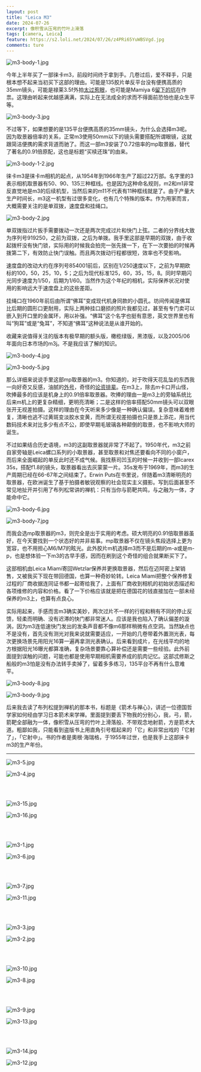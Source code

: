 ```yaml
---
layout: post
title: "Leica M3"
date: 2024-07-26
excerpt: 像积雪从压弯的竹叶上滑落
tags: [camera, Leica]
feature: https://s2.loli.net/2024/07/26/z4PRi65YuWBSVgd.jpg
comments: ture
---
```



![m3-body-1.jpg](https://s2.loli.net/2024/07/26/z4PRi65YuWBSVgd.jpg)

今年上半年买了一部徕卡m3，前段时间终于拿到手。几卷过后，爱不释手，只是根本想不起来当初买下这部的理由。可能是135胶片单反平台没有便携高质的35mm镜头，可能是禄莱3.5f外拍[太过惹眼](https://taikwai.github.io/rolleiflex35f/)，也可能是Mamiya 6[留下的坑](https://taikwai.github.io/mamiya6/)在作祟。这理由听起来优越感满满，实际上在无法成全的求而不得面前恐怕也是众生平等。

![m3-body-3.jpg](https://s2.loli.net/2024/07/26/Hm95xBqwVrklDdZ.jpg)

不过等下，如果想要的是135平台便携高质的35mm镜头，为什么会选择m3呢。因为取景器倍率的关系，正常m3使用50mm以下的镜头需要搭配所谓眼镜，这就跟简洁便携的需求背道而驰了。而这一部m3安装了0.72倍率的mp取景器，替代了著名的0.91倍原配，这也是标题“买椟还珠”的由来。

![m3-body-1-2.jpg](https://s2.loli.net/2024/07/26/zpGWH3EAwv5XLuC.jpg)

徕卡m3是徕卡m相机的起点，从1954年到1966年生产了超过22万部。名字里的3表示相机取景器有50、90、135三种框线。也是因为这种命名规则，m2和m1非常反直觉地是m3的后续机型，当然后来的m11不代表有11种框线就是了。由于产量大生产时间长，m3这一机型有过很多变化，也有几个特殊的版本。作为用家而言，大概需要关注的是单双拨，速度盘和挂绳口。

![m3-body-2.jpg](https://s2.loli.net/2024/07/26/EvzR5ZLiPorYbhy.jpg)

单双拨指过片扳手需要拨动一次还是两次完成过片和快门上弦。二者的分界线大致为序列号919250，之前为双拨，之后为单拨。我手里这部是早期的双拨，由于收起拨杆没有快门锁，实际用的时候我会拍完一张先拨一下，在下一次要拍的时候再拨第二下，有效防止快门误触。而且两次拨动行程都很短，效率也不受影响。

速度盘的改动大约在序列号854001前后，区别在1/250速度以下，之前为早期欧标的100，50，25，10，5；之后为现代标准125，60，35，15，8。同时早期闪光同步速度为1/50，后期为1/60。当然作为这个年纪的相机，实际保养状况对使用的影响远大于速度盘上的这些差距。

挂绳口在1960年前后由所谓“佛耳”变成现代机身同款的小圆孔。坊间传闻是佛耳比后期的圆形口更耐用，实际上两种挂口磨损的照片我都见过，甚至有专门卖可以嵌入到开口里的金属环，用以补强。“佛耳”这个名字也挺有意思，英文世界里也有叫“狗耳”或是“兔耳”，不知道“佛耳”这种说法是从谁开始的。

收藏来说值得关注的版本有极早期的额头版，橄榄绿版，黑漆版，以及2005/06年面向日本市场的m3j。不是我应该了解的知识。

![m3-body-4.jpg](https://s2.loli.net/2024/07/26/tjy2OIxYmnHpzA4.jpg)

![m3-body-5.jpg](https://s2.loli.net/2024/07/26/yfMLxjqDSIkoPRv.jpg)

那么详细来说说手里这部mp取景器的m3。你知道的，对于吹得天花乱坠的东西我一向好奇又反感，油腻的[外号](https://taikwai.github.io/bokeh-king/)，奇怪的[论资排辈](https://taikwai.github.io/limited/)。在m3上，除去m卡口开山怪，吹捧最多的应该是机身上的0.91倍率取景器。吹捧的理由一是m3上的旁轴系统比后来m机上的更复杂精细，更明亮清晰；二是这样的倍率搭配50mm镜头可以双眼张开无视差拍摄。这样的理由在今天听来多少像是一种确认偏误。复杂意味着难修复，清晰也逃不过黄斑变淡胶水变黄，而所谓无视差拍摄也只是景上添花，用当代数码技术来对比多少有点不公，即使早期毛玻璃各种颠倒的取景，也不影响大师的诞生。

不过如果结合历史语境，m3的这副取景器就非常了不起了。1950年代，m3之前自家旁轴是Leica螺口系列的小取景器，甚至取景和对焦还要看向不同的小窗户，而后来全面崛起的单反此时还不成气候。我找蔡司凹玉的时候一并收到一部Icarex 35s，搭配f1.8的镜头，取景器看出去灰蒙蒙一片。35s发布于1969年，而m3的生产周期已经在66-67年之间结束了。Erwin Puts在书里说，伴随着m3清晰明亮的取景器，在欧洲诞生了基于拍摄者敏锐观察的社会现实主义摄影。写到后面甚至不常见地扯开并引用了布列松常讲的禅机：只有当你与箭靶共鸣，与之融为一体，才能命中它。

![m3-body-6.jpg](https://s2.loli.net/2024/07/26/WtO84XgYyTVrhNe.jpg)

![m3-body-7.jpg](https://s2.loli.net/2024/07/26/p2xqHo4n1dRLBt3.jpg)

而我会选mp取景器的m3，则完全是出于实用的考虑。硕大明亮的0.91倍取景器虽好，在今天要找到一个状态好的并非易事。mp取景器不仅在镜头焦段选择上更为宽容，也不用担心M6/M7的眩光。此外胶片m机选择m3而不是后期的m-a或是m-p，也是想体验一下m3的古早手感，因而在刷到这个奇怪的组合就果断买下了。

这部相机由Leica Miami寄回Wetzlar保养并更换取景器，然后在迈阿密上架销售，又被我买下现在带回德国，也算一种奇妙轮转。Leica Miami把整个保养修复过程的厂商收据连同证书都一起寄给我了，上面有厂商收到相机的初始状态描述和各项维修的内容和价格。看了一下价格应该就是把在德国花的钱直接加在一部未经保养的m3上，也算有点良心。

实际用起来，手感而言m3确实美妙，两次过片不一样的行程和稍有不同的停止反馈，轻柔而明确、没有迟滞的快门都非常迷人。应该是我也陷入了确认偏差的漩涡，因为m3连低速快门发出的发条声音都不像m6那样稍微有点空洞。当然缺点也不是没有，首先没有测光对我来说就需要适应，一开始的几卷带着外置测光表，每次更换场景先用阳光16算一遍再拿测光表确认。后来看到成片，在光线平均的地方根据阳光16曝光都算准确，复杂场景要靠心算补偿还是需要一些经验。此外前面提到误触的问题，可能也都是使用早期相机需要养成的肌肉记忆。这部忒修斯之船般的m3怕是没有办法转手卖掉了，留着多多练习，135平台不再有什么意难平。

![m3-body-8.jpg](https://s2.loli.net/2024/07/26/nmIvFNdltUOepcf.jpg)

![m3-body-9.jpg](https://s2.loli.net/2024/07/26/2xh4SZa3qeJ1KtW.jpg)

后来我去读了布列松提到禅机的那本书，标题是《箭术与禅心》，讲述一位德国哲学家如何经由学习日本箭术来学禅。里面提到要丢下物我的分别心，我，弓，箭，箭靶全部融为一体，像积雪从压弯的竹叶上滑落般、不带观念地射箭，方是箭术大道。粗鄙如我，只能看到盗版书上用直角引号框起来的「它」和非常出戏的「它射了」，「它射中」。书的作者是奧根‧海瑞格，于1955年过世，也是我手上这部徕卡m3的生产年份。

---

![m3-5.jpg](https://s2.loli.net/2024/07/26/4BxCAFDbiN1qK9c.jpg)

![m3-4.jpg](https://s2.loli.net/2024/07/26/qX1RbTGEdo4Hs5Y.jpg)

<br>
<br>

![m3-15.jpg](https://s2.loli.net/2024/07/26/1lasUcoqkeIFLWm.jpg)

![m3-16.jpg](https://s2.loli.net/2024/07/26/yXMO4bEwVDP3cdW.jpg)

<br>
<br>

![m3-1.jpg](https://s2.loli.net/2024/07/26/t3SR1PxdUkJhDNr.jpg)

![m3-6.jpg](https://s2.loli.net/2024/07/26/vK3kpPyZxEMzhfW.jpg)

<br>
<br>

![m3-7.jpg](https://s2.loli.net/2024/07/26/Geox5SZMPCOWwB7.jpg)

![m3-11.jpg](https://s2.loli.net/2024/07/26/wOfF2yD3lcM7BqW.jpg)

<br>
<br>

![m3-3.jpg](https://s2.loli.net/2024/07/26/xInDvBPjwhgopeX.jpg)

![m3-2.jpg](https://s2.loli.net/2024/07/26/THBpzlVh3mDbk81.jpg)

<br>
<br>

![m3-10.jpg](https://s2.loli.net/2024/07/26/TIiJk8rYyXhWB5R.jpg)

![m3-8.jpg](https://s2.loli.net/2024/07/26/4iZ6CXfKsHzSYD7.jpg)

<br>
<br>

![m3-9.jpg](https://s2.loli.net/2024/07/26/awJcrd75nZe8MxQ.jpg)

![m3-13.jpg](https://s2.loli.net/2024/07/26/srCZHWjEqmAe4Vo.jpg)

<br>
<br>

![m3-14.jpg](https://s2.loli.net/2024/07/26/LAyKrF7BJR9zc8M.jpg)

![m3-12.jpg](https://s2.loli.net/2024/07/26/DsE7ZNTe6FOrMzH.jpg)